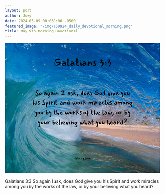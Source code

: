 ```yaml
---
layout: post
author: Joey
date: 2024-05-09 08:031:00 -0500
featured_image: "/img/050924_daily_devotional_morning.png"
title: May 9th Morning Devotional
---
```


[![May 9th 2024 - Morning Devotional](/img/050924_daily_devotional_morning.png)](/img/050924_daily_devotional_morning.png)

Galatians 3:3
 So again I ask, does God give you his Spirit and work miracles among you by the works of the law, or by your believing what you heard?